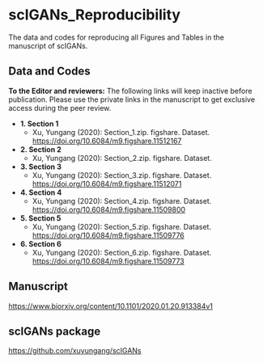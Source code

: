 # scIGANs_Reproducibility
The data and codes for reproducing all Figures and Tables in the manuscript of scIGANs.

## Data and Codes
**To the Editor and reviewers:**
The following links will keep inactive before publication. Please use the private links in the manuscript to get exclusive access during the peer review.
- **1. Section 1**
  - Xu, Yungang (2020): Section_1.zip. figshare. Dataset. https://doi.org/10.6084/m9.figshare.11512167
- **2. Section 2**
  - Xu, Yungang (2020): Section_2.zip. figshare. Dataset.
- **3. Section 3**
  - Xu, Yungang (2020): Section_3.zip. figshare. Dataset. https://doi.org/10.6084/m9.figshare.11512071
- **4. Section 4**
  - Xu, Yungang (2020): Section_4.zip. figshare. Dataset. https://doi.org/10.6084/m9.figshare.11509800
- **5. Section 5**
  - Xu, Yungang (2020): Section_5.zip. figshare. Dataset. https://doi.org/10.6084/m9.figshare.11509776
- **6. Section 6**
  - Xu, Yungang (2020): Section_6.zip. figshare. Dataset. https://doi.org/10.6084/m9.figshare.11509773

## Manuscript
https://www.biorxiv.org/content/10.1101/2020.01.20.913384v1
## scIGANs package
https://github.com/xuyungang/scIGANs
